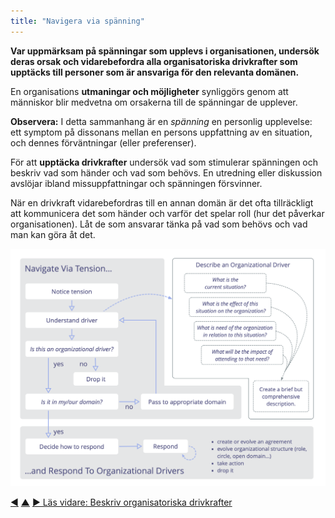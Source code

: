 ```yaml
---
title: "Navigera via spänning"
---
```



<strong>Var uppmärksam på spänningar som upplevs i organisationen, undersök deras orsak och vidarebefordra alla organisatoriska drivkrafter som upptäcks till personer som är ansvariga för den relevanta domänen.</strong>

En organisations **utmaningar och möjligheter** synliggörs genom att människor blir medvetna om orsakerna till de spänningar de upplever.

**Observera:** I detta sammanhang är en *spänning* en personlig upplevelse: ett symptom på dissonans mellan en persons uppfattning av en situation, och dennes förväntningar (eller preferenser).

För att **upptäcka drivkrafter** undersök vad som stimulerar spänningen och beskriv vad som händer och vad som behövs. En utredning eller diskussion avslöjar ibland missuppfattningar och spänningen försvinner.

När en drivkraft vidarebefordras till en annan domän är det ofta tillräckligt att kommunicera det som händer och varför det spelar roll (hur det påverkar organisationen). Låt de som ansvarar tänka på vad som behövs och vad man kan göra åt det.

![Navigera via spänning, Beskriv organisatoriska drivrutiner, Svara på organisatoriska drivkrafter](img/process/navigate-describe-respond.png)

<div class="bottom-nav">
<a href="respond-to-organizational-drivers.html" title="Tillbaka till: Agera på organisatoriska drivkrafter">◀</a> <a href="co-creation-and-evolution.html" title="Upp: Samskapande och utveckling">▲</a> <a href="describe-organizational-drivers.html" title="Läs vidare: Beskriv organisatoriska drivkrafter">▶ Läs vidare: Beskriv organisatoriska drivkrafter</a>
</div>


<script type="text/javascript">
Mousetrap.bind('g n', function() {
    window.location.href = 'describe-organizational-drivers.html';
    return false;
});
</script>

